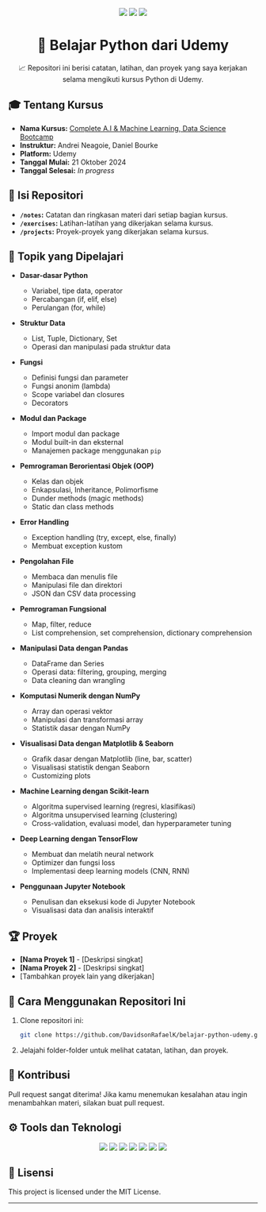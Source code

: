 <p align="center">
  <img src="https://img.shields.io/badge/Learning-Python-3776AB?style=for-the-badge&logo=python&logoColor=white">
  <img src="https://img.shields.io/badge/Course%20Platform-Udemy-EC5252?style=for-the-badge&logo=udemy&logoColor=white">
  <img src="https://img.shields.io/badge/Status-In%20Progress-FFDD57?style=for-the-badge">
</p>

<h1 align="center">📘 Belajar Python dari Udemy</h1>

<p align="center">
  📈 Repositori ini berisi catatan, latihan, dan proyek yang saya kerjakan selama mengikuti kursus Python di Udemy.
</p>

## 🎓 Tentang Kursus

- **Nama Kursus:** [Complete A.I & Machine Learning, Data Science Bootcamp](https://www.udemy.com/course/complete-machine-learning-and-data-science-zero-to-mastery/)
- **Instruktur:** Andrei Neagoie, Daniel Bourke
- **Platform:** Udemy
- **Tanggal Mulai:** 21 Oktober 2024
- **Tanggal Selesai:** _In progress_

## 📂 Isi Repositori

- **`/notes`:** Catatan dan ringkasan materi dari setiap bagian kursus.
- **`/exercises`:** Latihan-latihan yang dikerjakan selama kursus.
- **`/projects`:** Proyek-proyek yang dikerjakan selama kursus.

## 🧠 Topik yang Dipelajari

- **Dasar-dasar Python**  
  - Variabel, tipe data, operator
  - Percabangan (if, elif, else)
  - Perulangan (for, while)
  
- **Struktur Data**
  - List, Tuple, Dictionary, Set
  - Operasi dan manipulasi pada struktur data

- **Fungsi**
  - Definisi fungsi dan parameter
  - Fungsi anonim (lambda)
  - Scope variabel dan closures
  - Decorators

- **Modul dan Package**
  - Import modul dan package
  - Modul built-in dan eksternal
  - Manajemen package menggunakan `pip`

- **Pemrograman Berorientasi Objek (OOP)**
  - Kelas dan objek
  - Enkapsulasi, Inheritance, Polimorfisme
  - Dunder methods (magic methods)
  - Static dan class methods

- **Error Handling**
  - Exception handling (try, except, else, finally)
  - Membuat exception kustom

- **Pengolahan File**
  - Membaca dan menulis file
  - Manipulasi file dan direktori
  - JSON dan CSV data processing

- **Pemrograman Fungsional**
  - Map, filter, reduce
  - List comprehension, set comprehension, dictionary comprehension

- **Manipulasi Data dengan Pandas**
  - DataFrame dan Series
  - Operasi data: filtering, grouping, merging
  - Data cleaning dan wrangling

- **Komputasi Numerik dengan NumPy**
  - Array dan operasi vektor
  - Manipulasi dan transformasi array
  - Statistik dasar dengan NumPy

- **Visualisasi Data dengan Matplotlib & Seaborn**
  - Grafik dasar dengan Matplotlib (line, bar, scatter)
  - Visualisasi statistik dengan Seaborn
  - Customizing plots

- **Machine Learning dengan Scikit-learn**
  - Algoritma supervised learning (regresi, klasifikasi)
  - Algoritma unsupervised learning (clustering)
  - Cross-validation, evaluasi model, dan hyperparameter tuning

- **Deep Learning dengan TensorFlow**
  - Membuat dan melatih neural network
  - Optimizer dan fungsi loss
  - Implementasi deep learning models (CNN, RNN)

- **Penggunaan Jupyter Notebook**
  - Penulisan dan eksekusi kode di Jupyter Notebook
  - Visualisasi data dan analisis interaktif

## 🏆 Proyek

- **[Nama Proyek 1]** - [Deskripsi singkat]
- **[Nama Proyek 2]** - [Deskripsi singkat]
- [Tambahkan proyek lain yang dikerjakan]

## 🚀 Cara Menggunakan Repositori Ini

1. Clone repositori ini:
   ```bash
   git clone https://github.com/DavidsonRafaelK/belajar-python-udemy.git
   ```
2. Jelajahi folder-folder untuk melihat catatan, latihan, dan proyek.

## 🤝 Kontribusi

Pull request sangat diterima! Jika kamu menemukan kesalahan atau ingin menambahkan materi, silakan buat pull request.

## ⚙️ Tools dan Teknologi

<p align="center">
  <img src="https://img.shields.io/badge/Python-3776AB?style=for-the-badge&logo=python&logoColor=white">
  <img src="https://img.shields.io/badge/Jupyter-F37626?style=for-the-badge&logo=jupyter&logoColor=white">
  <img src="https://img.shields.io/badge/NumPy-013243?style=for-the-badge&logo=numpy&logoColor=white">
  <img src="https://img.shields.io/badge/Pandas-150458?style=for-the-badge&logo=pandas&logoColor=white">
  <img src="https://img.shields.io/badge/Matplotlib-4169E1?style=for-the-badge&logo=python&logoColor=white">
  <img src="https://img.shields.io/badge/Scikit--learn-F7931E?style=for-the-badge&logo=scikitlearn&logoColor=white">
  <img src="https://img.shields.io/badge/TensorFlow-FF6F00?style=for-the-badge&logo=tensorflow&logoColor=white">
</p>


## 📜 Lisensi

This project is licensed under the MIT License.

---